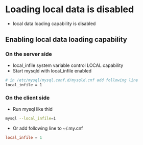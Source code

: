 # Loading local data is disabled
- local data loading capability is disabled

## Enabling local data loading capability
### On the server side
- local_infile system variable control LOCAL capability
- Start mysqld with local_infile enabled
```sh
# in /etc/mysql/mysql.conf.d/mysqld.cnf add following line
local_infile = 1
```

### On the client side
- Run mysql like thid
```sh
mysql --local_infile=1
```
- Or add following line to ~/.my.cnf
```cnf
local_infile = 1
```
